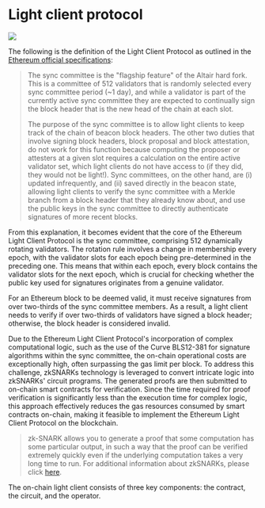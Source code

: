 # Light client protocol

![](https://ucarecdn.com/875914d5-e930-41c0-a17b-2da59d6c50cc/lightsync.png)

The following is the definition of the Light Client Protocol as outlined in the [Ethereum official specifications](https://github.com/ethereum/annotated-spec/blob/master/altair/sync-protocol.md#introduction):

> The sync committee is the "flagship feature" of the Altair hard fork. This is a committee of 512 validators that is randomly selected every sync committee period (~1 day), and while a validator is part of the currently active sync committee they are expected to continually sign the block header that is the new head of the chain at each slot.
>
> The purpose of the sync committee is to allow light clients to keep track of the chain of beacon block headers. The other two duties that involve signing block headers, block proposal and block attestation, do not work for this function because computing the proposer or attesters at a given slot requires a calculation on the entire active validator set, which light clients do not have access to (if they did, they would not be light!). Sync committees, on the other hand, are (i) updated infrequently, and (ii) saved directly in the beacon state, allowing light clients to verify the sync committee with a Merkle branch from a block header that they already know about, and use the public keys in the sync committee to directly authenticate signatures of more recent blocks.

From this explanation, it becomes evident that the core of the Ethereum Light Client Protocol is the sync committee, comprising 512 dynamically rotating validators. The rotation rule involves a change in membership every epoch, with the validator slots for each epoch being pre-determined in the preceding one. This means that within each epoch, every block contains the validator slots for the next epoch, which is crucial for checking whether the public key used for signatures originates from a genuine validator.

For an Ethereum block to be deemed valid, it must receive signatures from over two-thirds of the sync committee members. As a result, a light client needs to verify if over two-thirds of validators have signed a block header; otherwise, the block header is considered invalid.

Due to the Ethereum Light Client Protocol's incorporation of complex computational logic, such as the use of the Curve BLS12-381 for signature algorithms within the sync committee, the on-chain operational costs are exceptionally high, often surpassing the gas limit per block. To address this challenge, zkSNARKs technology is leveraged to convert intricate logic into zkSNARKs' circuit programs. The generated proofs are then submitted to on-chain smart contracts for verification. Since the time required for proof verification is significantly less than the execution time for complex logic, this approach effectively reduces the gas resources consumed by smart contracts on-chain, making it feasible to implement the Ethereum Light Client Protocol on the blockchain.


> zk-SNARK allows you to generate a proof that some computation has some particular output, in such a way that the proof can be verified extremely quickly even if the underlying computation takes a very long time to run. For additional information about zkSNARKs, please click [here](https://vitalik.ca/general/2021/01/26/snarks.html).

The on-chain light client consists of three key components: the contract, the circuit, and the operator.
